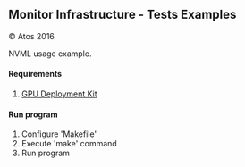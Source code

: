 ## Monitor Infrastructure - Tests Examples

&copy; Atos 2016

NVML usage example.


#### Requirements

1. [GPU Deployment Kit](https://developer.nvidia.com/gpu-deployment-kit)


#### Run program

1. Configure 'Makefile'
2. Execute 'make' command
3. Run program